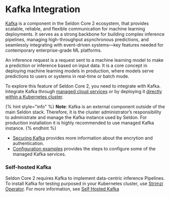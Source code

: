 # Kafka Integration

[Kafka](https://kafka.apache.org/) is a component in the Seldon Core 2 ecosystem, that provides scalable, reliable, and flexible communication for machine learning deployments. It serves as a strong backbone for building complex inference pipelines, managing high-throughput asynchronous predictions, and seamlessly integrating with event-driven systems—key features needed for contemporary enterprise-grade ML platforms.

An inference request is a request sent to a machine learning model to make a prediction or inference based on input data. It is a core concept in deploying machine learning models in production, where models serve predictions to users or systems in real-time or batch mode.

To explore this feature of Seldon Core 2, you need to integrate with Kafka. Integrate Kafka through [managed cloud services](managed-kafka.md) or by deploying it [directly within a Kubernetes cluster](#self-hosted-kafka).

{% hint style="info" %}
**Note**: Kafka is an external component outside of the main Seldon stack. Therefore, it is the cluster administrator’s responsibility to administrate and manage the Kafka instance used by Seldon. For production installation it is highly recommended to use managed Kafka instance.
{% endhint %}

* [Securing Kafka](managed-kafka.md#securing-managed-kafka-services) provides more information about the encrytion and authentication.
* [Configuration examples](managed-kafka.md#example-configurations-for-managed-kafka-services) provides the steps to configure some of the managed Kafka services.

### Self-hosted Kafka

Seldon Core 2 requires Kafka to implement data-centric inference Pipelines. To install Kafka for testing purposed in your Kubernetes cluster, use [Strimzi Operator](https://strimzi.io/docs/operators/latest/deploying). For more information, see [Self Hosted Kafka](/docs-gb/installation/learning-environment/self-hosted-kafka.md)
